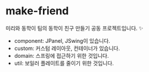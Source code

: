 # make-friend

미리와 동학이 팀의 동학이 친구 만들기 공동 프로젝트입니다. ✨

- component: JPanel, JSwing이 있습니다.
- custom: 커스텀 레이아웃, 컨테이너가 있습니다.
- domain: 스프링에 접근하기 위한 것입니다.
- util: 보일러 플레이트를 줄이기 위한 것입니다.